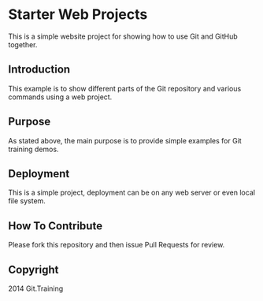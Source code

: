 # Starter Web Projects

This is a simple website project for showing how to use Git and GitHub together.

## Introduction

This example is to show different parts of the Git repository and various commands using a web project.

## Purpose

As stated above, the main purpose is to provide simple examples for Git training demos.

## Deployment

This is a simple project, deployment can be on any web server or even local file system.

## How To Contribute

Please fork this repository and then issue Pull Requests for review. 

## Copyright

2014 Git.Training